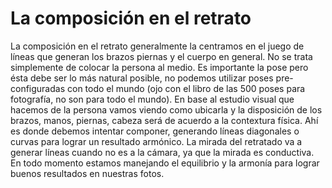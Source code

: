 # La composición en el retrato

La composición en el retrato generalmente la centramos en el juego de líneas que generan los brazos piernas y el cuerpo en general. No se trata simplemente de colocar la persona al medio. Es importante la pose pero ésta debe ser lo más natural posible, no podemos utilizar poses pre-configuradas con todo el mundo \(ojo con el libro de las 500 poses para fotografía, no son para todo el mundo\). En base al estudio visual que hacemos de la persona vamos viendo como ubicarla y la disposición de los brazos, manos, piernas, cabeza será de acuerdo a la contextura física. Ahí es donde debemos intentar componer, generando líneas diagonales o curvas para lograr un resultado armónico. La mirada del retratado va a generar líneas cuando no es a la cámara, ya que la mirada es conductiva. En todo momento estamos manejando el equilibrio y la armonía para lograr buenos resultados en nuestras fotos.




